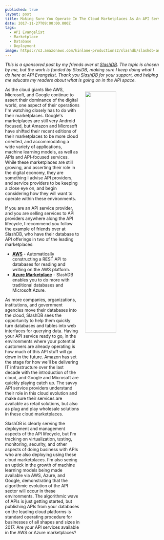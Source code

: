 ```yaml
---
published: true
layout: post
title: Making Sure You Operate In The Cloud Marketplaces As An API Service Provider
date: 2017-11-27T09:00:00.000Z
tags:
  - API Evangelist
  - Marketplace
  - Database
  - Deployment
image: https://s3.amazonaws.com/kinlane-productions2/slashdb/slashdb-automatic-rest-api-for-databases-in-aws-marketplaces.png
---
```

_This is a sponsored post by my friends over at [SlashDB](https://www.slashdb.com/). The topic is chosen by me, but the work is funded by SlasDB, making sure I keep doing what I do here at API Evangelist. Thank you [SlashDB](https://www.slashdb.com/) for your support, and helping me educate my readers about what is going on in the API space._

<p><img src="https://s3.amazonaws.com/kinlane-productions2/slashdb/slashdb-automatic-rest-api-for-databases-in-aws-marketplaces.png" align="right" width="45%" style="padding: 15px;"></p>As the cloud giants like AWS, Microsoft, and Google continue to assert their dominance of the digital world, one aspect of their operations I'm watching closely has to do with their marketplaces. Google's marketplaces are still very Android focused, but Amazon and Microsoft have shifted their recent editions of their marketplaces to be more cloud oriented, and accommodating a wide variety of applications, machine learning models, as well as APIs and API-focused services. While these marketplaces are still growing, and asserting their role in the digital economy, they are something I advise API providers, and service providers to be keeping a close eye on, and begin considering how they will want to operate within these environments.

If you are an API service provider, and you are selling services to API providers anywhere along the API lifecycle, I recommend you follow the example of friends over at SlashDB, who have their database to API offerings in two of the leading marketplaces:

- [**AWS**](https://aws.amazon.com/marketplace/pp/B01MU8W71L) - Automatically constructing a REST API to databases for reading and writing on the AWS platform.
- [**Azure Marketplace**](https://azuremarketplace.microsoft.com/en-us/marketplace/apps/vte.slashdb) - SlashDB enables you to do more with traditional databases and Microsoft Azure.

As more companies, organizations, institutions, and government agencies move their databases into the cloud, SlashDB sees the opportunity to help them quickly turn databases and tables into web interfaces for querying data. Having your API service ready to go, in the environments where your potential customers are already operating is how much of this API stuff will go down in the future. Amazon has set the stage for how we'll be delivering IT infrastructure over the last decade with the introduction of the cloud, and Google and Microsoft are quickly playing catch up. The savvy API service providers understand their role in this cloud evolution and make sure their services are available as retail solutions, but also as plug and play wholesale solutions in these cloud marketplaces.

SlashDB is clearly serving the deployment and management aspects of the API lifecycle, but I'm tracking on virtualization, testing, monitoring, security, and other aspects of doing business with APIs who are also deploying using these cloud marketplaces. I'm also seeing an uptick in the growth of machine learning models being made available via AWS, Azure, and Google, demonstrating that the algorithmic evolution of the API sector will occur in these environments. The algorithmic wave of APIs is just getting started, but publishing APIs from your databases on the leading cloud platforms is standard operating procedure for businesses of all shapes and sizes in 2017. Are your API services available in the AWS or Azure marketplaces?
